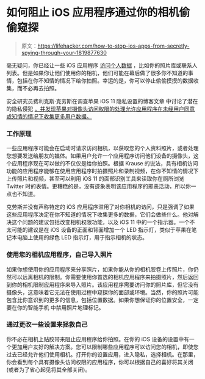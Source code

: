 # 如何阻止 iOS 应用程序通过你的相机偷偷窥探

> 原文：<https://lifehacker.com/how-to-stop-ios-apps-from-secretly-spying-through-your-1819877630>

毫无疑问，你已经让一些 iOS 应用程序 [访问个人数据](https://lifehacker.com/how-apps-use-your-photos-to-track-your-location-1819802266) ，比如你的照片库或联系人列表。但是如果你让他们使用你的相机，他们可能在幕后做了很多你不知道的事情，包括在你不知情的情况下给你拍照。幸运的是，你可以停止偷偷摸摸的数据收集，而不必再去拍照。



安全研究员费利克斯·克劳斯在调查苹果 iOS 11 隐私设置的博客文章 中讨论了潜在的隐私侵犯 [，并发现苹果对摄像头访问权限的处理允许应用程序在未经用户同意或知情的情况下收集更多用户数据。](https://krausefx.com/blog/ios-privacy-watchuser-access-both-iphone-cameras-any-time-your-app-is-running)

### **工作原理**

一些应用程序可能会在启动时请求访问相机，以获取您的个人资料照片，或者处理您想要发送给朋友的媒体。如果用户允许一个应用程序访问他们设备的摄像头，这个应用程序现在可以做的不仅仅是给你拍照。根据 Krause 的说法，具有相机访问功能的应用程序能够在使用应用程序时拍摄照片和录制视频，在你不知情的情况下上传照片和视频，甚至可以利用 iOS 11 的面部识别工具来读取你在厕所浏览 Twitter 时的表情。更糟糕的是，没有迹象表明该应用程序的邪恶活动，所以你一点也不知道。

克劳斯并没有声称特定的 iOS 应用程序滥用了对你相机的访问，只是强调了如果这些应用程序决定在你不知道的情况下收集更多的数据，它们会做些什么。他对解决这个问题的建议包括改变相机权限功能，以及 iOS 11 中的一个指示器。一个不太可能的建议是在 iOS 设备的正面和背面增加一个 LED 指示灯，类似于苹果在笔记本电脑上使用的绿色 LED 指示灯，用于指示相机的状态。

### **使用您的相机应用程序，自己导入照片**

如果你想使用你的应用程序来分享照片，如果你能从你的相机胶卷上传照片，你仍然可以远离相机的限制。你需要使用你首选的相机应用程序来拍摄照片，然后返回到你的相机限制应用程序来导入照片。该应用程序需要访问你的照片库，但它没有摄像头，这意味着它无法在使用过程中窥探你的面部或环境。当然，你的照片可能包含比你意识到的更多的信息，包括位置数据。如果你想保证你的位置安全，一定要在你的智能手机 中禁用照片地理标记。

### **通过更改一些设置来拯救自己**

你不必在相机上贴胶带来阻止应用程序给你拍照。在你的 iOS 设备的设置中有一个更加用户友好的解决方案。您可以限制哪些应用程序可以访问您的相机，即使您过去已经允许他们使用相机。打开你的设置应用，进入隐私，选择相机。在那里，你会看到每个具有摄像头访问权限的应用程序，你可以根据自己的喜好将其关闭(或者为了省心起见将其全部关闭)。